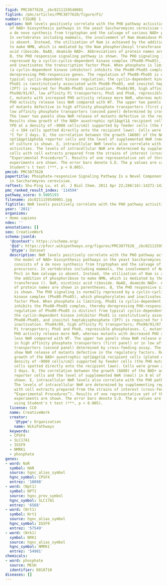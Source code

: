 ```yaml
---
figid: PMC3077628__zbc0211159540001
figlink: /pmc/articles/PMC3077628/figure/F1/
number: FIGURE 1
caption: NmR levels positively correlate with the PHO pathway activities. A, the model
  of NAD+ biosynthesis pathways in the yeast Saccharomyces cerevisiae consists of
  a de novo synthesis from tryptophan and the salvage of various NAD+ precursors.
  In vertebrates including mammals, the involvement of Nam deamidase Pnc1 in Nam salvage
  is absent. Instead, the utilization of Nam is achieved by the addition of phosphoribose
  to make NMN, which is mediated by the Nam phosphoribosyl transferase (). NaR, nicotinic
  acid riboside. NaAD, deamido NAD+. Abbreviations of protein names are shown in parentheses.
  B, the PHO responsive signaling pathway is shown. The PHO signaling is normally
  repressed by a cyclin-cyclin-dependent kinase complex (Pho80-Pho85), which phosphorylates
  and inactivates the transcription factor Pho4. When phosphate is limiting, Pho81
  (a cyclin-dependent kinase inhibitor) inhibits the Pho80-Pho85 complex, thereby
  derepressing PHO-responsive genes. The regulation of Pho80-Pho85 is distinct from
  typical cyclin-dependent kinase regulation; the cyclin-dependent kinase inhibitor
  Pho81 is constitutively associated with Pho80-Pho85, and inositol heptakisphosphate
  (IP7) is required for Pho80-Pho85 inactivation. Pho84/89, high affinity Pi transporters;
  Pho90/91/87, low affinity Pi transporters; Pho5 and Pho8, repressible phosphatases.
  C, mutants with increased PHO activity release more NmR, whereas mutants with decreased
  PHO activity release less NmR compared with WT. The upper two panels show NmR release
  of mutants defective in high affinity phosphate transporters (first panel) or in
  low affinity phosphate transporters (second panel) determined by cross-feeding assay.
  The lower two panels show NmR release of mutants defective in the regulatory factors.
  Results show growth of the NAD+ auxotrophic npt1Δqpt1Δ recipient cells (plated on
  YPD at a density of ∼9000 cells/cm2) supported by feeder cells (the PHO mutants,
  ∼2 × 104 cells spotted directly onto the recipient lawn). Cells were grown at 30
  °C for 2 days. D, the correlation between the growth (A600) of the NAD+ auxotrophic
  npt1Δqpt1Δpho5Δ reporter cells and the level of supplemented NmR (nmol) in 8 ml
  of culture is shown. E, intracellular NmR levels also correlate with the PHO pathway
  activities. The levels of intracellular NmR are determined by supplementing reporter
  cells with cell extracts prepared from the strains of interest (cross-feeding bioassay,
  “Experimental Procedures”). Results of one representative set of three independent
  experiments are shown. The error bars denote S.D. The p values are calculated using
  Student's t test (***, p < 0.005).
pmcid: PMC3077628
papertitle: Phosphate-responsive Signaling Pathway Is a Novel Component of NAD+ Metabolism
  in Saccharomyces cerevisiae.
reftext: Shu-Ping Lu, et al. J Biol Chem. 2011 Apr 22;286(16):14271-14281.
pmc_ranked_result_index: '114594'
pathway_score: 0.5005193
filename: zbc0211159540001.jpg
figtitle: NmR levels positively correlate with the PHO pathway activities
year: '2011'
organisms:
- Homo sapiens
ndex: ''
annotations: []
seo: CreativeWork
schema-jsonld:
  '@context': https://schema.org/
  '@id': https://pfocr.wikipathways.org/figures/PMC3077628__zbc0211159540001.html
  '@type': Dataset
  description: NmR levels positively correlate with the PHO pathway activities. A,
    the model of NAD+ biosynthesis pathways in the yeast Saccharomyces cerevisiae
    consists of a de novo synthesis from tryptophan and the salvage of various NAD+
    precursors. In vertebrates including mammals, the involvement of Nam deamidase
    Pnc1 in Nam salvage is absent. Instead, the utilization of Nam is achieved by
    the addition of phosphoribose to make NMN, which is mediated by the Nam phosphoribosyl
    transferase (). NaR, nicotinic acid riboside. NaAD, deamido NAD+. Abbreviations
    of protein names are shown in parentheses. B, the PHO responsive signaling pathway
    is shown. The PHO signaling is normally repressed by a cyclin-cyclin-dependent
    kinase complex (Pho80-Pho85), which phosphorylates and inactivates the transcription
    factor Pho4. When phosphate is limiting, Pho81 (a cyclin-dependent kinase inhibitor)
    inhibits the Pho80-Pho85 complex, thereby derepressing PHO-responsive genes. The
    regulation of Pho80-Pho85 is distinct from typical cyclin-dependent kinase regulation;
    the cyclin-dependent kinase inhibitor Pho81 is constitutively associated with
    Pho80-Pho85, and inositol heptakisphosphate (IP7) is required for Pho80-Pho85
    inactivation. Pho84/89, high affinity Pi transporters; Pho90/91/87, low affinity
    Pi transporters; Pho5 and Pho8, repressible phosphatases. C, mutants with increased
    PHO activity release more NmR, whereas mutants with decreased PHO activity release
    less NmR compared with WT. The upper two panels show NmR release of mutants defective
    in high affinity phosphate transporters (first panel) or in low affinity phosphate
    transporters (second panel) determined by cross-feeding assay. The lower two panels
    show NmR release of mutants defective in the regulatory factors. Results show
    growth of the NAD+ auxotrophic npt1Δqpt1Δ recipient cells (plated on YPD at a
    density of ∼9000 cells/cm2) supported by feeder cells (the PHO mutants, ∼2 × 104
    cells spotted directly onto the recipient lawn). Cells were grown at 30 °C for
    2 days. D, the correlation between the growth (A600) of the NAD+ auxotrophic npt1Δqpt1Δpho5Δ
    reporter cells and the level of supplemented NmR (nmol) in 8 ml of culture is
    shown. E, intracellular NmR levels also correlate with the PHO pathway activities.
    The levels of intracellular NmR are determined by supplementing reporter cells
    with cell extracts prepared from the strains of interest (cross-feeding bioassay,
    “Experimental Procedures”). Results of one representative set of three independent
    experiments are shown. The error bars denote S.D. The p values are calculated
    using Student's t test (***, p < 0.005).
  license: CC0
  name: CreativeWork
  creator:
    '@type': Organization
    name: WikiPathways
  keywords:
  - CPSF4
  - SLC17A1
  - IGSF9
  - NMRK1
  - phosphate
genes:
- word: NaR
  symbol: NAR
  source: hgnc_alias_symbol
  hgnc_symbol: CPSF4
  entrez: '10898'
- word: (Npt1)
  symbol: NPT1
  source: hgnc_prev_symbol
  hgnc_symbol: SLC17A1
  entrez: '6568'
- word: (Nrt1)
  symbol: Nrt1
  source: hgnc_alias_symbol
  hgnc_symbol: IGSF9
  entrez: '57549'
- word: (Nrk1)
  symbol: NRK1
  source: hgnc_alias_symbol
  hgnc_symbol: NMRK1
  entrez: '54981'
chemicals:
- word: phosphate
  source: MESH
  identifier: D010710
diseases: []
---
```

